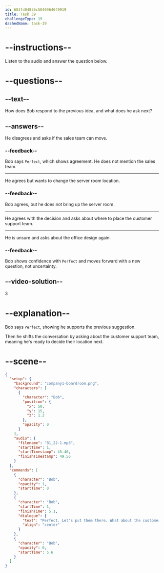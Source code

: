 ```yaml
---
id: 683fd04836c5040964049919
title: Task 39
challengeType: 19
dashedName: task-39
---
```


<!-- (Audio) Bob: Perfect. Let's put them there. What about the customer support team? -->

# --instructions--

Listen to the audio and answer the question below.

# --questions--

## --text--

How does Bob respond to the previous idea, and what does he ask next?

## --answers--

He disagrees and asks if the sales team can move.

### --feedback--

Bob says `Perfect`, which shows agreement. He does not mention the sales team.

---

He agrees but wants to change the server room location.

### --feedback--

Bob agrees, but he does not bring up the server room.

---

He agrees with the decision and asks about where to place the customer support team.

---

He is unsure and asks about the office design again.

### --feedback--

Bob shows confidence with `Perfect` and moves forward with a new question, not uncertainty.

## --video-solution--

3

# --explanation--

Bob says `Perfect`, showing he supports the previous suggestion.

Then he shifts the conversation by asking about the customer support team, meaning he's ready to decide their location next.

# --scene--

```json
{
  "setup": {
    "background": "company1-boardroom.png",
    "characters": [
      {
        "character": "Bob",
        "position": {
          "x": 50,
          "y": 15,
          "z": 1.2
        },
        "opacity": 0
      }
    ],
    "audio": {
      "filename": "B1_22-1.mp3",
      "startTime": 1,
      "startTimestamp": 45.46,
      "finishTimestamp": 49.56
    }
  },
  "commands": [
    {
      "character": "Bob",
      "opacity": 1,
      "startTime": 0
    },
    {
      "character": "Bob",
      "startTime": 1,
      "finishTime": 5.1,
      "dialogue": {
        "text": "Perfect. Let's put them there. What about the customer support team?",
        "align": "center"
      }
    },
    {
      "character": "Bob",
      "opacity": 0,
      "startTime": 5.6
    }
  ]
}
```
